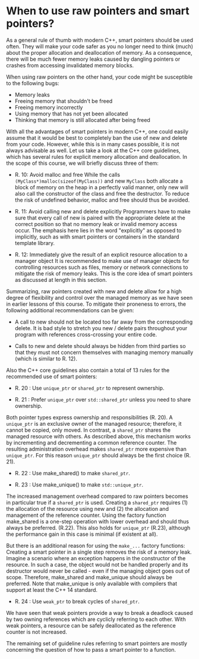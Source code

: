 # When to use raw pointers and smart pointers?

As a general rule of thumb with modern C++, smart pointers should be used often.
They will make your code safer as you no longer need to think (much) about
the proper allocation and deallocation of memory. As a consequence, there will
be much fewer memory leaks caused by dangling pointers or crashes from
accessing invalidated memory blocks.

When using raw pointers on the other hand, your code might be susceptible to
the following bugs:

- Memory leaks
- Freeing memory that shouldn't be freed
- Freeing memory incorrectly
- Using memory that has not yet been allocated
- Thinking that memory is still allocated after being freed

With all the advantages of smart pointers in modern C++, one could easily
assume that it would be best to completely ban the use of new and delete from
your code. However, while this is in many cases possible, it is not always
advisable as well. Let us take a look at the C++ core guidelines, which has
several rules for explicit memory allocation and deallocation. In the scope of
this course, we will briefly discuss three of them:

- R. 10: Avoid malloc and free While the calls `(MyClass*)malloc(sizeof(MyClass))`
and new `MyClass` both allocate a block of memory on the heap in a perfectly
valid manner, only new will also call the constructor of the class and free
the destructor. To reduce the risk of undefined behavior, malloc and free
should thus be avoided.

- R. 11: Avoid calling new and delete explicitly Programmers have to make sure
that every call of new is paired with the appropriate delete at the correct
position so that no memory leak or invalid memory access occur. The emphasis
here lies in the word "explicitly" as opposed to implicitly, such as with
smart pointers or containers in the standard template library.

- R. 12: Immediately give the result of an explicit resource allocation to a
manager object It is recommended to make use of manager objects for
controlling resources such as files, memory or network connections to mitigate
the risk of memory leaks. This is the core idea of smart pointers as discussed
at length in this section.

Summarizing, raw pointers created with new and delete allow for a high degree
of flexibility and control over the managed memory as we have seen in earlier
lessons of this course. To mitigate their proneness to errors, the following
additional recommendations can be given:

- A call to new should not be located too far away from the corresponding
delete. It is bad style to stretch you new / delete pairs throughout your
program with references cross-crossing your entire code.

- Calls to new and delete should always be hidden from third parties so that
they must not concern themselves with managing memory manually (which is
similar to R. 12).

Also the C++ core guidelines also contain a total of 13 rules for the
recommended use of smart pointers:

- R. 20 : Use `unique_ptr` or `shared_ptr` to represent ownership.

- R. 21 : Prefer `unique_ptr` over `std::shared_ptr` unless you need to share
ownership.

Both pointer types express ownership and responsibilities (R. 20). A
`unique_ptr` is an exclusive owner of the managed resource; therefore, it cannot
be copied, only moved. In contrast, a `shared_ptr` shares the managed resource
with others. As described above, this mechanism works by incrementing and
decrementing a common reference counter. The resulting administration overhead
makes `shared_ptr` more expensive than `unique_ptr`. For this reason `unique_ptr`
should always be the first choice (R. 21).

- R. 22 : Use make_shared() to make `shared_ptr`.

- R. 23 : Use make_unique() to make `std::unique_ptr`.

The increased management overhead compared to raw pointers becomes in
particular true if a `shared_ptr` is used. Creating a `shared_ptr` requires (1)
the allocation of the resource using new and (2) the allocation and management
of the reference counter. Using the factory function make_shared is a one-step
operation with lower overhead and should thus always be preferred. (R.22).
This also holds for `unique_ptr` (R.23), although the performance gain in this
case is minimal (if existent at all).

But there is an additional reason for using the `make_...` factory functions:
Creating a smart pointer in a single step removes the risk of a memory leak.
Imagine a scenario where an exception happens in the constructor of the
resource. In such a case, the object would not be handled properly and its
destructor would never be called - even if the managing object goes out of
scope. Therefore, make_shared and make_unique should always be preferred. Note
that make_unique is only available with compilers that support at least the C++
14 standard.

- R. 24 : Use `weak_ptr` to break cycles of `shared_ptr`.

We have seen that weak pointers provide a way to break a deadlock caused by
two owning references which are cyclicly referring to each other. With weak
pointers, a resource can be safely deallocated as the reference counter is not
increased.

The remaining set of guideline rules referring to smart pointers are mostly
concerning the question of how to pass a smart pointer to a function.
